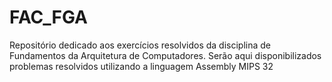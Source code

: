 # FAC_FGA
Repositório dedicado aos exercícios resolvidos da disciplina de Fundamentos da Arquitetura de Computadores. Serão aqui disponibilizados problemas resolvidos utilizando a linguagem Assembly MIPS 32
